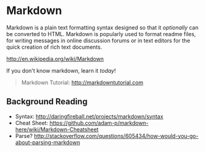 # Markdown

Markdown is a plain text formatting syntax
designed so that it *optionally* can be converted
to HTML.
Markdown is popularly used to format readme files,
for writing messages in online discussion forums
or in text editors for the quick creation of
rich text documents.

http://en.wikipedia.org/wiki/Markdown


If you don't know markdown, learn it *today*!
> Markdown Tutorial: http://markdowntutorial.com





## Background Reading

- Syntax: http://daringfireball.net/projects/markdown/syntax
- Cheat Sheet: https://github.com/adam-p/markdown-here/wiki/Markdown-Cheatsheet
- Parse? http://stackoverflow.com/questions/605434/how-would-you-go-about-parsing-markdown
